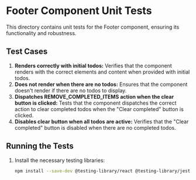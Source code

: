 # Footer Component Unit Tests

This directory contains unit tests for the Footer component, ensuring its functionality and robustness.

## Test Cases

1. **Renders correctly with initial todos:** Verifies that the component renders with the correct elements and content when provided with initial todos.
2. **Does not render when there are no todos:** Ensures that the component doesn't render if there are no todos to display.
3. **Dispatches REMOVE_COMPLETED_ITEMS action when the clear button is clicked:** Tests that the component dispatches the correct action to clear completed todos when the "Clear completed" button is clicked.
4. **Disables clear button when all todos are active:** Verifies that the "Clear completed" button is disabled when there are no completed todos.

## Running the Tests

1. Install the necessary testing libraries:
   ```bash
   npm install --save-dev @testing-library/react @testing-library/jest-dom
   ```
